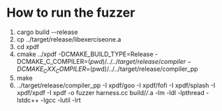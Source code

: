 # How to run the fuzzer

1. cargo build --release
2. cp ../target/release/libexerciseone.a
3. cd xpdf
4. cmake ../xpdf -DCMAKE_BUILD_TYPE=Release -DCMAKE_C_COMPILER=$(pwd)/../../target/release/compiler -DCMAKE_CXX_COMPILER=$(pwd)/../../target/release/compiler_pp
5. make
6. ../target/release/compiler_pp -I xpdf/goo -I xpdf/fofi -I xpdf/splash -I xpdf/xpdf -I xpdf -o fuzzer harness.cc build/*/*.a -lm -ldl -lpthread -lstdc++ -lgcc -lutil -lrt

